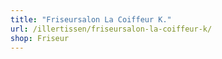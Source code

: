 ```yaml
---
title: "Friseursalon La Coiffeur K."
url: /illertissen/friseursalon-la-coiffeur-k/
shop: Friseur
---
```

